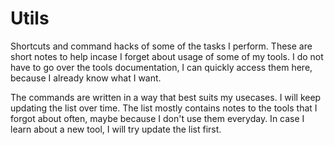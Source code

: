 # Utils

Shortcuts and command hacks of some of the tasks I perform. These are short notes to help incase I forget about usage of some of my tools. I do not have to go over the tools documentation, I can quickly access them here, because I already know what I want.

The commands are written in a way that best suits my usecases. I will keep updating the list over time. The list mostly contains notes to the tools that I forgot about often, maybe because I don't use them everyday. In case I learn about a new tool, I will try update the list first.
